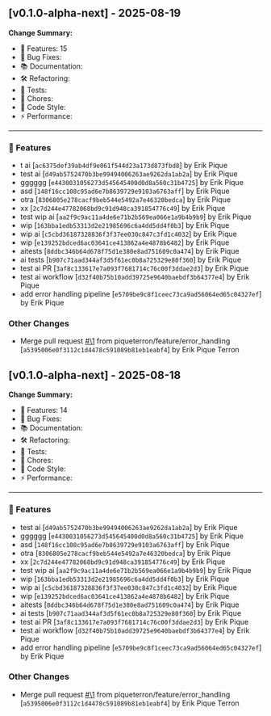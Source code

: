 ## [v0.1.0-alpha-next] - 2025-08-19

**Change Summary:**

- 🚀 Features: 15
- 🐛 Bug Fixes: 
- 📚 Documentation: 
- 🛠️ Refactoring: 
- 🧪 Tests: 
- 🔧 Chores: 
- 🎨 Code Style: 
- ⚡ Performance: 

---

### 🚀 Features

- t ai
  [`ac6375def39ab4df9e061f544d23a173d873fbd8`] by Erik Pique
- test ai
  [`d49ab5752470b3be99494006263ae9262da1ab2a`] by Erik Pique
- gggggg
  [`e4430031056273d545645400d0d8a560c31b4725`] by Erik Pique
- asd
  [`148f16cc108c95ad6e7b8639729e9103a6763aff`] by Erik Pique
- otra
  [`8306805e278cacf9beb544e5492a7e46320bedca`] by Erik Pique
- xx
  [`2c7d244e47782068bd9c91d948ca391854776c49`] by Erik Pique
- test wip ai
  [`aa2f9c9ac11a4de6e71b2b569ea066e1a9b4b9b9`] by Erik Pique
- wip
  [`163bba1edb53313d2e21985696c6a4dd5dd4f0b3`] by Erik Pique
- wip ai
  [`c5cbd36187328836f3f37ee030c847c3fd1c4032`] by Erik Pique
- wip
  [`e139252bdced6ac03641ce413862a4e4878b6482`] by Erik Pique
- aitests
  [`8ddbc346b64d678f75d1e380e8ad751609c0a474`] by Erik Pique
- ai tests
  [`b907c71aad344af3d5f61ec0b8a725329e80f360`] by Erik Pique
- test ai PR
  [`3af8c133617e7a093f7681714c76c00f3ddae2d3`] by Erik Pique
- test ai workflow
  [`d32f40b75b10add39725e9640baebdf3b64377e4`] by Erik Pique
- add error handling pipeline
  [`e5709be9c8f1ceec73ca9ad56064ed65c04327ef`] by Erik Pique

### Other Changes

- Merge pull request [#\1](https://github.com/piqueterron/OtherMediator/issues/\1) from piqueterron/feature/error_handling
  [`a5395006e0f3112c1d4478c591089b81eb1eabf4`] by Erik Pique Terron


## [v0.1.0-alpha-next] - 2025-08-18

**Change Summary:**

- 🚀 Features: 14
- 🐛 Bug Fixes: 
- 📚 Documentation: 
- 🛠️ Refactoring: 
- 🧪 Tests: 
- 🔧 Chores: 
- 🎨 Code Style: 
- ⚡ Performance: 

---

### 🚀 Features

- test ai
  [`d49ab5752470b3be99494006263ae9262da1ab2a`] by Erik Pique
- gggggg
  [`e4430031056273d545645400d0d8a560c31b4725`] by Erik Pique
- asd
  [`148f16cc108c95ad6e7b8639729e9103a6763aff`] by Erik Pique
- otra
  [`8306805e278cacf9beb544e5492a7e46320bedca`] by Erik Pique
- xx
  [`2c7d244e47782068bd9c91d948ca391854776c49`] by Erik Pique
- test wip ai
  [`aa2f9c9ac11a4de6e71b2b569ea066e1a9b4b9b9`] by Erik Pique
- wip
  [`163bba1edb53313d2e21985696c6a4dd5dd4f0b3`] by Erik Pique
- wip ai
  [`c5cbd36187328836f3f37ee030c847c3fd1c4032`] by Erik Pique
- wip
  [`e139252bdced6ac03641ce413862a4e4878b6482`] by Erik Pique
- aitests
  [`8ddbc346b64d678f75d1e380e8ad751609c0a474`] by Erik Pique
- ai tests
  [`b907c71aad344af3d5f61ec0b8a725329e80f360`] by Erik Pique
- test ai PR
  [`3af8c133617e7a093f7681714c76c00f3ddae2d3`] by Erik Pique
- test ai workflow
  [`d32f40b75b10add39725e9640baebdf3b64377e4`] by Erik Pique
- add error handling pipeline
  [`e5709be9c8f1ceec73ca9ad56064ed65c04327ef`] by Erik Pique

### Other Changes

- Merge pull request [#\1](https://github.com/piqueterron/OtherMediator/issues/\1) from piqueterron/feature/error_handling
  [`a5395006e0f3112c1d4478c591089b81eb1eabf4`] by Erik Pique Terron

